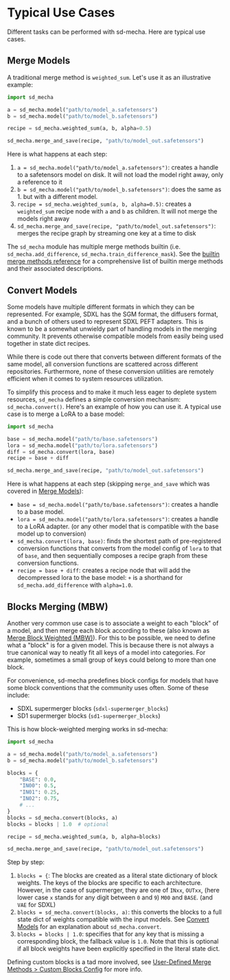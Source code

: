 # Typical Use Cases

Different tasks can be performed with sd-mecha. Here are typical use cases.

## Merge Models

A traditional merge method is `weighted_sum`. Let's use it as an illustrative example:

```python
import sd_mecha

a = sd_mecha.model("path/to/model_a.safetensors")
b = sd_mecha.model("path/to/model_b.safetensors")

recipe = sd_mecha.weighted_sum(a, b, alpha=0.5)

sd_mecha.merge_and_save(recipe, "path/to/model_out.safetensors")
```

Here is what happens at each step:

1. `a = sd_mecha.model("path/to/model_a.safetensors")`: creates a handle to a safetensors model on disk. It will not load the model right away, only a reference to it
2. `b = sd_mecha.model("path/to/model_b.safetensors")`: does the same as 1. but with a different model.
3. `recipe = sd_mecha.weighted_sum(a, b, alpha=0.5)`: creates a `weighted_sum` recipe node with `a` and `b` as children. It will not merge the models right away
4. `sd_mecha.merge_and_save(recipe, "path/to/model_out.safetensors")`: merges the recipe graph by streaming one key at a time to disk

The `sd_mecha` module has multiple merge methods builtin (i.e. `sd_mecha.add_difference`, `sd_mecha.train_difference_mask`).
See the [builtin merge methods reference](todo) for a comprehensive list of builtin merge methods and their associated descriptions.

## Convert Models

Some models have multiple different formats in which they can be represented.
For example, SDXL has the SGM format, the diffusers format, and a bunch of others used to represent SDXL PEFT adapters.
This is known to be a somewhat unwieldy part of handling models in the merging community.
It prevents otherwise compatible models from easily being used together in state dict recipes.

While there is code out there that converts between different formats of the same model, all conversion functions are scattered across different repositories.
Furthermore, none of these conversion utilities are remotely efficient when it comes to system resources utilization.

To simplify this process and to make it much less eager to deplete system resources, `sd_mecha` defines a simple conversion mechanism: `sd_mecha.convert()`.
Here's an example of how you can use it. A typical use case is to merge a LoRA to a base model:

```python
import sd_mecha

base = sd_mecha.model("path/to/base.safetensors")
lora = sd_mecha.model("path/to/lora.safetensors")
diff = sd_mecha.convert(lora, base)
recipe = base + diff

sd_mecha.merge_and_save(recipe, "path/to/model_out.safetensors")
```

Here is what happens at each step (skipping `merge_and_save` which was covered in [Merge Models](#merge-models)):

- `base = sd_mecha.model("path/to/base.safetensors")`: creates a handle to a base model.
- `lora = sd_mecha.model("path/to/lora.safetensors")`: creates a handle to a LoRA adapter. (or any other model that is compatible with the base model up to conversion)
- `sd_mecha.convert(lora, base)`: finds the shortest path of pre-registered conversion functions that converts from the model config of `lora` to that of `base`, and then sequentially composes a recipe graph from these conversion functions.
- `recipe = base + diff`: creates a recipe node that will add the decompressed lora to the base model: `+` is a shorthand for `sd_mecha.add_difference` with `alpha=1.0`.

## Blocks Merging (MBW)

Another very common use case is to associate a weight to each "block" of a model, and then merge each block according to these (also known as [Merge Block Weighted (MBW)](https://note.com/kohya_ss/n/n9a485a066d5b)).
For this to be possible, we need to define what a "block" is for a given model.
This is because there is not always a true canonical way to neatly fit all keys of a model into categories.
For example, sometimes a small group of keys could belong to more than one block.

For convenience, sd-mecha predefines block configs for models that have some block conventions that the community uses often.
Some of these include:

- SDXL supermerger blocks (`sdxl-supermerger_blocks`)
- SD1 supermerger blocks (`sd1-supermerger_blocks`)

This is how block-weighted merging works in sd-mecha:

```python
import sd_mecha

a = sd_mecha.model("path/to/model_a.safetensors")
b = sd_mecha.model("path/to/model_b.safetensors")

blocks = {
    "BASE": 0.0,
    "IN00": 0.5,
    "IN01": 0.25,
    "IN02": 0.75,
    # ...
}
blocks = sd_mecha.convert(blocks, a)
blocks = blocks | 1.0  # optional

recipe = sd_mecha.weighted_sum(a, b, alpha=blocks)

sd_mecha.merge_and_save(recipe, "path/to/model_out.safetensors")
```

Step by step:

1. `blocks = {`: The blocks are created as a literal state dictionary of block weights.
The keys of the blocks are specific to each architecture.
However, in the case of supermerger, they are one of `INxx`, `OUTxx`, (here lower case `x` stands for any digit between `0` and `9`) `M00` and `BASE`. (and `VAE` for SDXL)
2. `blocks = sd_mecha.convert(blocks, a)`: this converts the blocks to a full state dict of weights compatible with the input models.
See [Convert Models](#convert-models) for an explanation about `sd_mecha.convert`.
3. `blocks = blocks | 1.0`: specifies that for any key that is missing a corresponding block, the fallback value is `1.0`.
Note that this is optional if all block weights have been explicitly specified in the literal state dict.

Defining custom blocks is a tad more involved, see [User-Defined Merge Methods > Custom Blocks Config](../2-user-defined-merge-methods#custom-blocks-config) for more info.
